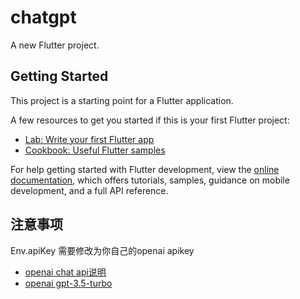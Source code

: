 # chatgpt

A new Flutter project.

## Getting Started

This project is a starting point for a Flutter application.

A few resources to get you started if this is your first Flutter project:

- [Lab: Write your first Flutter app](https://docs.flutter.dev/get-started/codelab)
- [Cookbook: Useful Flutter samples](https://docs.flutter.dev/cookbook)

For help getting started with Flutter development, view the
[online documentation](https://docs.flutter.dev/), which offers tutorials,
samples, guidance on mobile development, and a full API reference.

##  注意事项

Env.apiKey  需要修改为你自己的openai apikey

- [openai chat api说明](https://platform.openai.com/docs/api-reference/chat)
- [openai gpt-3.5-turbo](https://platform.openai.com/playground?mode=chat)
